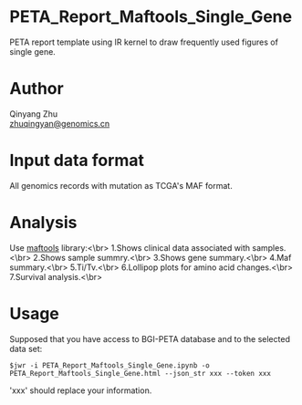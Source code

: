 # PETA_Report_Maftools_Single_Gene
PETA report template using IR kernel to draw frequently used figures of single gene.

# Author
Qinyang Zhu</br>
zhuqingyan@genomics.cn

# Input data format
All genomics records with mutation as TCGA's MAF format.

# Analysis
Use [maftools](http://bioconductor.org/packages/release/bioc/vignettes/maftools/inst/doc/maftools.html) library:<\br>
1.Shows clinical data associated with samples.<\br>
2.Shows sample summry.<\br>
3.Shows gene summary.<\br>
4.Maf summary.<\br>
5.Ti\/Tv.<\br>
6.Lollipop plots for amino acid changes.<\br>
7.Survival analysis.<\br>

# Usage
Supposed that you have access to BGI-PETA database and to the selected data set:

```
$jwr -i PETA_Report_Maftools_Single_Gene.ipynb -o PETA_Report_Maftools_Single_Gene.html --json_str xxx --token xxx
```

'xxx' should replace your information.

